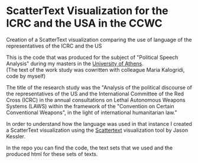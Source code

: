 # ScatterText Visualization for the ICRC and the USA in the CCWC
Creation of a ScatterText visualization comparing the use of language of the representatives of the ICRC and the US

This is the code that was produced for the subject of "Political Speech Analysis" during my masters in the [University of Athens](https://en.uoa.gr/).\
(The text of the work study was cowritten with colleague Maria Kalogridi, code by myself)

The title of the research study was the "Analysis of the political discourse of the representatives of the US and the International Committee of the Red Cross (ICRC) in the annual consultations on Lethal Autonomous Weapons Systems (LAWS) within the framework of the "Convention on Certain Conventional Weapons", in the light of international humanitarian law."

In order to understand how the language was used in that instance I created a ScatterText visualization using the [Scattertext](https://github.com/JasonKessler/scattertext) visualization tool by Jason Kessler.

In the repo you can find the code, the text sets that we used and the produced html for these sets of texts.











